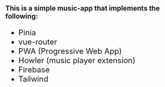 <h2>This is a simple music-app that implements the following:</h2>
<ul style="font-size: x-large">
    <li>Pinia</li>
    <li>vue-router</li>
    <li>PWA (Progressive Web App)</li>
    <li>Howler (music player extension)</li>
    <li>Firebase</li>
    <li>Tailwind</li>
</ul>
